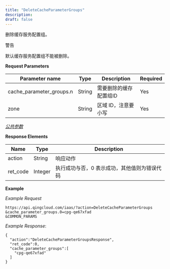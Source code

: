 ```yaml
---
title: "DeleteCacheParameterGroups"
description: 
draft: false
---
```




删除缓存服务配置组。

警告

默认缓存服务配置组不能被删除。

**Request Parameters**

| Parameter name | Type | Description | Required |
| --- | --- | --- | --- |
| cache_parameter_groups.n | String | 需要删除的缓存配置组ID | Yes |
| zone | String | 区域 ID，注意要小写 | Yes |

[_公共参数_](../../common/parameters.html#api-common-parameters)

**Response Elements**

| Name | Type | Description |
| --- | --- | --- |
| action | String | 响应动作 |
| ret_code | Integer | 执行成功与否，0 表示成功，其他值则为错误代码 |

**Example**

_Example Request_

```
https://api.qingcloud.com/iaas/?action=DeleteCacheParameterGroups
&cache_parameter_groups.0=cpg-qe67xfad
&COMMON_PARAMS
```

_Example Response_:

```
{
  "action":"DeleteCacheParameterGroupsResponse",
  "ret_code":0,
  "cache_parameter_groups":[
    "cpg-qe67xfad"
  ]
}
```
